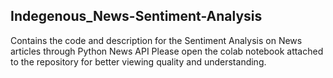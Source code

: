 ## Indegenous_News-Sentiment-Analysis
Contains the code and description for the Sentiment Analysis on News articles through Python News API
Please open the colab notebook attached to the repository for better viewing quality and understanding.
